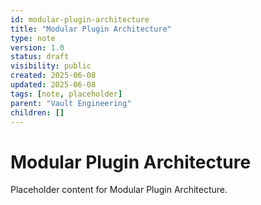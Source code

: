 ```yaml
---
id: modular-plugin-architecture
title: "Modular Plugin Architecture"
type: note
version: 1.0
status: draft
visibility: public
created: 2025-06-08
updated: 2025-06-08
tags: [note, placeholder]
parent: "Vault Engineering"
children: []
---
```


# Modular Plugin Architecture

Placeholder content for Modular Plugin Architecture.
